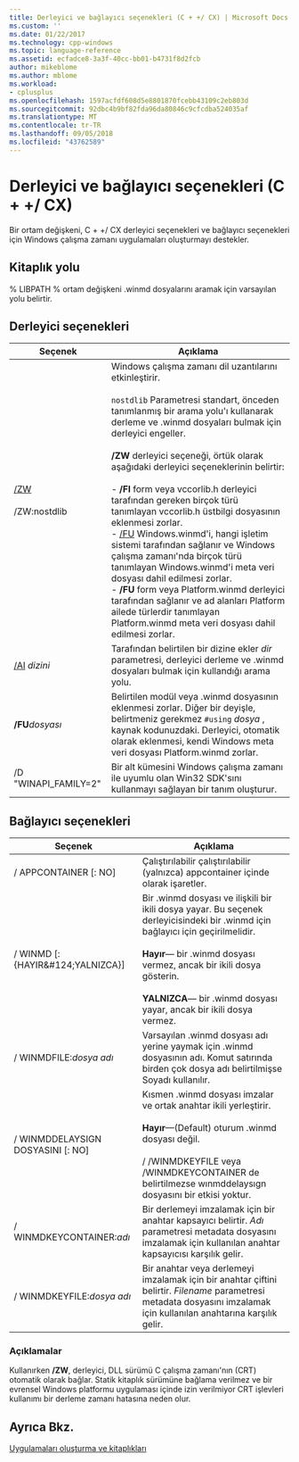 ```yaml
---
title: Derleyici ve bağlayıcı seçenekleri (C + +/ CX) | Microsoft Docs
ms.custom: ''
ms.date: 01/22/2017
ms.technology: cpp-windows
ms.topic: language-reference
ms.assetid: ecfadce8-3a3f-40cc-bb01-b4731f8d2fcb
author: mikeblome
ms.author: mblome
ms.workload:
- cplusplus
ms.openlocfilehash: 1597acfdf608d5e8801870fcebb43109c2eb803d
ms.sourcegitcommit: 92dbc4b9bf82fda96da80846c9cfcdba524035af
ms.translationtype: MT
ms.contentlocale: tr-TR
ms.lasthandoff: 09/05/2018
ms.locfileid: "43762589"
---
```

# <a name="compiler-and-linker-options-ccx"></a>Derleyici ve bağlayıcı seçenekleri (C + +/ CX)
Bir ortam değişkeni, C + +/ CX derleyici seçenekleri ve bağlayıcı seçenekleri için Windows çalışma zamanı uygulamaları oluşturmayı destekler.  
  
## <a name="library-path"></a>Kitaplık yolu  
 % LIBPATH % ortam değişkeni .winmd dosyalarını aramak için varsayılan yolu belirtir.  
  
## <a name="compiler-options"></a>Derleyici seçenekleri  
  
|Seçenek|Açıklama|  
|------------|-----------------|  
|[/ZW](../build/reference/zw-windows-runtime-compilation.md)<br /><br /> /ZW:nostdlib|Windows çalışma zamanı dil uzantılarını etkinleştirir.<br /><br /> `nostdlib` Parametresi standart, önceden tanımlanmış bir arama yolu'ı kullanarak derleme ve .winmd dosyaları bulmak için derleyici engeller.<br /><br /> **/ZW** derleyici seçeneği, örtük olarak aşağıdaki derleyici seçeneklerinin belirtir:<br /><br /> -   **/FI** form veya vccorlib.h derleyici tarafından gereken birçok türü tanımlayan vccorlib.h üstbilgi dosyasının eklenmesi zorlar.<br />-   [/FU](../build/reference/fu-name-forced-hash-using-file.md) Windows.winmd'i, hangi işletim sistemi tarafından sağlanır ve Windows çalışma zamanı'nda birçok türü tanımlayan Windows.winmd'i meta veri dosyası dahil edilmesi zorlar.<br />-   **/FU** form veya Platform.winmd derleyici tarafından sağlanır ve ad alanları Platform ailede türlerdir tanımlayan Platform.winmd meta veri dosyası dahil edilmesi zorlar.|  
|[/AI](../build/reference/ai-specify-metadata-directories.md) *dizini*|Tarafından belirtilen bir dizine ekler *dir* parametresi, derleyici derleme ve .winmd dosyaları bulmak için kullandığı arama yolu.|  
|**/FU***dosyası*|Belirtilen modül veya .winmd dosyasının eklenmesi zorlar. Diğer bir deyişle, belirtmeniz gerekmez `#using` *dosya* , kaynak kodunuzdaki. Derleyici, otomatik olarak eklenmesi, kendi Windows meta veri dosyası Platform.winmd zorlar.|  
|/D "WINAPI_FAMILY=2"|Bir alt kümesini Windows çalışma zamanı ile uyumlu olan Win32 SDK'sını kullanmayı sağlayan bir tanım oluşturur.|  
  
## <a name="linker-options"></a>Bağlayıcı seçenekleri  
  
|Seçenek|Açıklama|  
|------------|-----------------|  
|/ APPCONTAINER [: NO]|Çalıştırılabilir çalıştırılabilir (yalnızca) appcontainer içinde olarak işaretler.|  
|/ WINMD [: {HAYIR&AMP;#124;YALNIZCA}]|Bir .winmd dosyası ve ilişkili bir ikili dosya yayar. Bu seçenek derleyicisindeki bir .winmd için bağlayıcı için geçirilmelidir.<br /><br /> **Hayır**— bir .winmd dosyası vermez, ancak bir ikili dosya gösterin.<br /><br /> **YALNIZCA**— bir .winmd dosyası yayar, ancak bir ikili dosya vermez.|  
|/ WINMDFILE:*dosya adı*|Varsayılan .winmd dosyası adı yerine yaymak için .winmd dosyasının adı. Komut satırında birden çok dosya adı belirtilmişse Soyadı kullanılır.|  
|/ WINMDDELAYSIGN DOSYASINI [: NO]|Kısmen .winmd dosyası imzalar ve ortak anahtar ikili yerleştirir.<br /><br /> **Hayır**—(Default) oturum .winmd dosyası değil.<br /><br /> / /WINMDKEYFILE veya /WINMDKEYCONTAINER de belirtilmezse wınmddelaysıgn dosyasını bir etkisi yoktur.|  
|/ WINMDKEYCONTAINER:*adı*|Bir derlemeyi imzalamak için bir anahtar kapsayıcı belirtir. *Adı* parametresi metadata dosyasını imzalamak için kullanılan anahtar kapsayıcısı karşılık gelir.|  
|/ WINMDKEYFILE:*dosya adı*|Bir anahtar veya derlemeyi imzalamak için bir anahtar çiftini belirtir. *Filename* parametresi metadata dosyasını imzalamak için kullanılan anahtarına karşılık gelir.|  
  
### <a name="remarks"></a>Açıklamalar  
 Kullanırken **/ZW**, derleyici, DLL sürümü C çalışma zamanı'nın (CRT) otomatik olarak bağlar. Statik kitaplık sürümüne bağlama verilmez ve bir evrensel Windows platformu uygulaması içinde izin verilmiyor CRT işlevleri kullanımı bir derleme zamanı hatasına neden olur.  
  
## <a name="see-also"></a>Ayrıca Bkz.  
 [Uygulamaları oluşturma ve kitaplıkları](../cppcx/building-apps-and-libraries-c-cx.md)